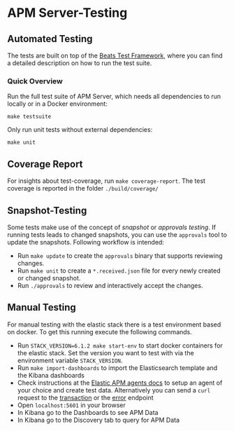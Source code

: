 # APM Server-Testing

## Automated Testing
The tests are built on top of the [Beats Test Framework](https://github.com/elastic/beats/blob/master/docs/devguide/testing.asciidoc), where you can find a detailed description on how to run the test suite.

### Quick Overview
Run the full test suite of APM Server, which needs all dependencies to run locally or in a Docker environment:

```
make testsuite
```

Only run unit tests without external dependencies:

```
make unit
```

## Coverage Report
For insights about test-coverage, run `make coverage-report`. The test coverage is reported in the folder `./build/coverage/`

## Snapshot-Testing
Some tests make use of the concept of _snapshot_ or _approvals testing_. If running tests leads to changed snapshots, you can use the `approvals` tool to update the snapshots.
Following workflow is intended:
* Run `make update` to create the `approvals` binary that supports reviewing changes. 
* Run `make unit` to create a `*.received.json` file for every newly created or changed snapshot.
* Run `./approvals` to review and interactively accept the changes. 

## Manual Testing

For manual testing with the elastic stack there is a test environment based on docker. 
To get this running execute the following commands.

* Run `STACK_VERSION=6.1.2 make start-env` to start docker containers for the elastic stack. 
Set the version you want to test with via the environment variable `STACK_VERSION`.
* Run `make import-dashboards` to import the Elasticsearch template and the Kibana dashboards
* Check instructions at the 
[Elastic APM agents docs](https://www.elastic.co/guide/en/apm/agent/index.html) 
to setup an agent of your choice and create test data.
Alternatively you can send a `curl` request to the 
[transaction](https://www.elastic.co/guide/en/apm/server/current/transaction-api.html#transaction-api-examples) or the 
[error](https://www.elastic.co/guide/en/apm/server/current/error-api.html#transaction-api-examples) endpoint   
* Open `localhost:5601` in your browser
* In Kibana go to the Dashboards to see APM Data
* In Kibana go to the Discovery tab to query for APM Data
